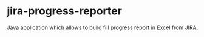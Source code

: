 # jira-progress-reporter
Java application which allows to build fill progress report in Excel from JIRA.
